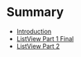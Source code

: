 # Summary

* [Introduction](README.md)
* [ListView Part 1 Final](chapter1.md)
* [ListView Part 2 ](listview-part-2.md)

